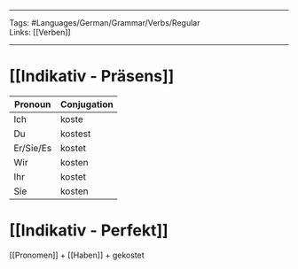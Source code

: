 ___
Tags: #Languages/German/Grammar/Verbs/Regular  
Links: [[Verben]]
___
# [[Indikativ - Präsens]]
Pronoun|Conjugation
------------ | ------------
Ich | koste
Du | kostest
Er/Sie/Es | kostet
Wir | kosten
Ihr | kostet
Sie | kosten


# [[Indikativ - Perfekt]]
[[Pronomen]] + [[Haben]] + gekostet